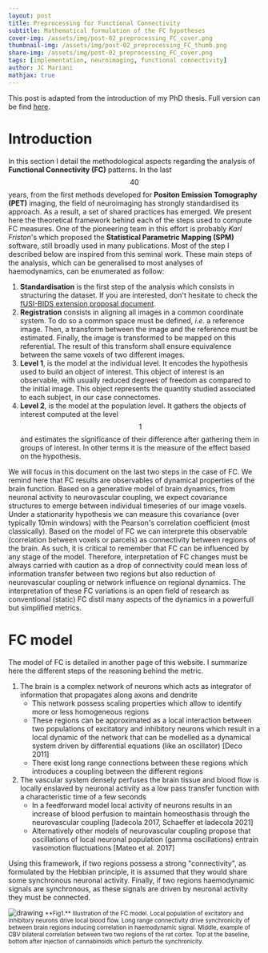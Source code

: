 ```yaml
---
layout: post
title: Preprocessing for Functional Connectivity
subtitle: Mathematical formulation of the FC hypotheses
cover-img: /assets/img/post-02_preprocessing_FC_cover.png
thumbnail-img: /assets/img/post-02_preprocessing_FC_thumb.png
share-img: /assets/img/post-02_preprocessing_FC_cover.png
tags: [implementation, neuroimaging, functional connectivity]
author: JC Mariani
mathjax: true
---
```


This post is adapted from the introduction of my PhD thesis. Full version can be find [here](https://theses.hal.science/tel-04420129).

# Introduction

In this section I detail the methodological aspects regarding the analysis of **Functional Connectivity (FC)** patterns. In the last $$40$$ years, from the first methods developed for **Positon Emission Tomography (PET)** imaging, the field of neuroimaging has strongly standardised its approach. As a result, a set of shared practices has emerged. We present here the theoretical framework behind each of the steps used to compute FC measures. One of the pioneering team in this effort is probably *Karl Friston*'s which proposed the **Statistical Parametric Mapping (SPM)** software, still broadly used in many publications. Most of the step I described below are inspired from this seminal work. These main steps of the analysis, which can be generalised to most analyses of haemodynamics, can be enumerated as follow:


1. **Standardisation** is the first step of the analysis which consists in structuring the dataset. If you are interested, don't hesitate to check the [fUSI-BIDS extension proposal document](https://docs.google.com/document/d/1W3z01mf1E8cfg_OY7ZGqeUeOKv659jCHQBXavtmT-T8/edit?usp=sharing).
2. **Registration** consists in aligning all images in a common coordinate system. To do so a common space must be defined, *i.e.* a reference image. Then, a transform between the image and the reference must be estimated. Finally, the image is transformed to be mapped on this referential. The result of this transform shall ensure equivalence between the same voxels of two different images.
3. **Level 1**, is the model at the individual level. It encodes the hypothesis used to build an object of interest. This object of interest is an observable, with usually reduced degrees of freedom as compared to the initial image. This object represents the quantity studied associated to each subject, in our case connectomes.
4. **Level 2**, is the model at the population level. It gathers the objects of interest computed at the level $$1$$ and estimates the significance of their difference after gathering them in groups of interest. In other terms it is the measure of the effect based on the hypothesis.

We will focus in this document on the last two steps in the case of FC. We remind here that FC results are observables of dynamical properties of the brain function. Based on a generative model of brain dynamics, from neuronal activity to neurovascular coupling, we expect covariance structures to emerge between individual timeseries of our image voxels. Under a stationarity hypothesis we can measure this covariance (over typically 10min windows) with the Pearson's correlation coefficient (most classically). Based on the model of FC we can interprete this observable (correlation between voxels or parcels) as connectivity between regions of the brain. As such, it is critical to remember that FC can be influenced by any stage of the model. Therefore, interpretation of FC changes must be always carried with caution as a drop of connectivity could mean loss of information transfer between two regions but also reduction of neurovascular coupling or network influence on regional dynamics. The interpretation of these FC variations is an open field of research as conventional (static) FC distil many aspects of the dynamics in a powerfull but simplified metrics.

# FC model

The model of FC is detailed in another page of this website. I summarize here the different steps of the reasoning behind the metric.

1. The brain is a complex network of neurons which acts as integrator of information that propagates along axons and dendrite
    - This network possess scaling properties which allow to identify more or less homogeneous regions
    - These regions can be approximated as a local interaction between two populations of excitatory and inhibitory neurons which result in a local dynamic of the network that can be modelled as a dynamical system driven by differential equations (like an oscillator) [Deco 2011]
    - There exist long range connections between these regions which introduces a coupling between the different regions
3. The vascular system densely perfuses the brain tissue and blood flow is locally enslaved by neuronal activity as a low pass transfer function with a characteristic time of a few seconds
    - In a feedforward model local activity of neurons results in an increase of blood perfusion to maintain homeosthasis through the neurovascular coupling [Iadecola 2017, Schaeffer et Iadecola 2021]
    - Alternatively other models of neurovascular coupling propose that oscillations of local neuronal population (gamma oscillations) entrain vasomotion fluctuations [Mateo et al. 2017]

Using this framework, if two regions possess a strong "connectivity", as formulated by the Hebbian principle, it is assumed that they would share some synchronous neuronal activity. Finally, if two regions haemodynamic signals are synchronous, as these signals are driven by neuronal activity they must be connected.

<img src="https://JCMariani.github.io/assets/img/post-02_preprocessing_FC_cover.png" alt="drawing" class="center"/>
<small>**Fig1.** Illustration of the FC model. Local population of excitatory and inhibitory neurons drive local blood flow. Long range connectivity drive synchronicity of between brain regions inducing correlation in haemodynamic signal. Middle, example of CBV bilateral correlation between two two regions of the rat cortex. Top at the baseline, bottom after injection of cannabinoids which perturb the synchronicity.</small>

<!---    

        \subsubsection{First Level}
        \label{sssec::intro-first-level}


The first level analysis has already be conceptually introduced in the first section of this document. Here are reminded the hypotheses we make, the objects we use and their formal definition. 


Functional connectivity is the measure of second order statistics of the haemodynamic signal. It was demonstrated that infra-slow oscillations of the \Gls{cbv} timecourse is the ideal spectral window where to measure the \Gls{fc}. Moreover, during acquisition, many confounds have been identified. These artefactual signals bias the estimate of \Gls{fc}. In the end, the first part of the model we make at the first level is that the signal of interest can be decomposed as:

\begin{align}
y = y_{FC} + y_{confounds} + \epsilon
\label{eq:linear-signa-confound}
\end{align}

Where $$y$$ is the signal, $$y_{FC}$$ the neuronally driven \Gls{fc} oscillation in the infra-slow band, $$y_{confounds}$$ a linear combination of coherent artefactual sources and $$\epsilon$$ some white noise. In other terms, we hypothesise that it is possible to extract a good estimate of neuronally driven vascular fluctuations by removing confounding nuisances and filtering in the infra-slow band. It is why developing optimal methods for nuisance removal has become a main subfield of neuroimaging. This question is later discussed in \niceRef{ssec::nuisance}. In the meantime it is worth mentioning that the main nuisance removal strategies are: detrend for removing slow drifts expected to come from hardware sources \cite{Liu_2017}, cardiac and breathing regression \cite{Bhattacharyya_2004, Shmueli_2007, Liu_2016}, motion regression \cite{Friston_95}, the global signal regression \cite{Power_2017}, principal component based regression \cite{Behzadi_2007}, censoring of artefactual frames or scrubbing \cite{Power_2012}.

Finally, given $$y_{FC}$$ we hypothesise that the measure of covariance in two signals gives is proportional to, or at least monotonous in, the underlying functional connectivity of the regions it was extracted from. In our case we mostly used the \emph{Pearson}'s correlation coefficient:

\begin{align}
c(i,j) = \frac{<y_i, y_j>}{\sqrt{<y_i, y_i><y_j, y_j>}}
\end{align}
    
Where $$y_i$$ and $$y_j$$ are two signals respectively extracted from region $$i$$ and region $$j$$ if $$y_i$$ and $$y_j$$ are centred (null mean).


Under validity of the model, by combining these two steps we can infer the connectivity between two regions. In practice two canonical objects are used to gather these properties of the brain. With correlation matrices \Gls{roi}s are defined, either based on the brain anatomy or functional criterion (identification of regional clusters or \gls{ica} based). The signals are extracted from these \Gls{roi}s and the connectome encoded in a correlation matrix which represents pair wise correlation. Alternatively we can define one signal of reference, called the seed, and measure the connectivity of any other voxel with this seed. The seed signal is usually also extracted from a \Gls{roi} in which case we refer the voxel wise correlation distribution as seed based map. Alternatively the seed can be artificial in which case the object is an activation map. 


Alternatively to correlation based establishment of connectomes, in this later case, it possible to use a general linear model to apply all these processing steps all at once. The idea is to leverage \ref{eq:linear-signa-confound} linear property to infer directly the covariance structure of each voxel. Using this method \cite{Friston_1996}, it is possible to regress multiple regressors at ones while, modelling the residual term for removing autocorrelation structure from the observed effect for example. As a result the \Gls{glm} can be used to compute seed based maps or activation maps. In this case \ref{eq:linear-signa-confound} becomes:


\begin{align}
y = \sum_{i} \beta_i y_i + \epsilon
\label{eq:linear-GLM}
\end{align}

Where $$y_i$$ are the different regressors used for the regression. Usually a single regressor is associated to a seed of interest, while the other represent noise. It is interesting to notice that by introducing a family of cosine regressors, high pass filtering can be performed simultaneously. In the end, the measure of covariance with the seed is given by the value $$\beta$$ for this regressor.


        \subsubsection{Second Level}
        \label{sssec::intro-level2}


As we illustrated in the introduction, the further we go in the analysis, the more options are available. Consequently, there is no way to even get close to an exhaustive list of potential second levels. We will therefore only remind the fundamental concept which is shared with most other scientific areas. From the first level we obtain a descriptor of each individual in the shape of correlation matrix or a seed based map. The question we ask at the group level is whether two such collections are different, and if it is the case what are these differences. The classical methods for correlation matrices and seed based maps rely on mass univariate approaches. All voxels are independently compared between the two groups. This method has pitfalls which are detailed in \niceRef{sssec:ParallelTTesting}. Alternatively multivariate analysis could be used like \Gls{pca} for example.


In the end, the method to use depends on the question asked. It is the real translation of the working hypothesis in terms of statistics. If the effect is expected to have multilinear basis, an other \Gls{glm} could be used. With the advances in machine learning and related tools, it becomes more common to use predictors and classifiers to perform such second level statistics. 


        \subsubsection{Summary}


We showed here how the concepts introduced in the previous chapter could be translated into mathematical formulations. Neuroimaging methods allows the measure of blood flow properties which ultimately is digitalised. From these formalised images, a succession of programs and algorithms permit to apply the fundamental principles of functional connectivity. By this succession of transforms, the image is ouput as simple objects that can be studied in the frameworks of classical statistics. The description of our implementation is detailed in the method part.
        
-->
